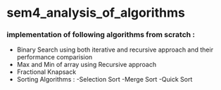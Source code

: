 # sem4_analysis_of_algorithms

### implementation of following algorithms from scratch :

- Binary Search using both iterative and recursive approach and their performance comparision
- Max and Min of array using Recursive approach
- Fractional Knapsack
- Sorting Algorithms : 
  -Selection Sort
  -Merge Sort
  -Quick Sort
